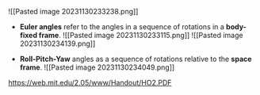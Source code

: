 ![[Pasted image 20231130233238.png]]
- **Euler angles** refer to the angles in a sequence of rotations in a **body-fixed frame**.
![[Pasted image 20231130233115.png]]
![[Pasted image 20231130234139.png]]

- **Roll-Pitch-Yaw** angles as a sequence of rotations relative to the **space frame**.
![[Pasted image 20231130234049.png]]



https://web.mit.edu/2.05/www/Handout/HO2.PDF